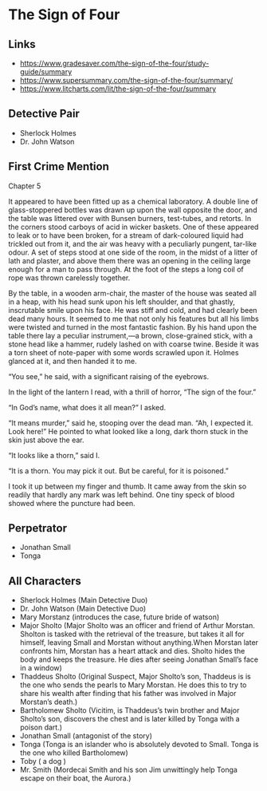 # The Sign of Four

## Links
- https://www.gradesaver.com/the-sign-of-the-four/study-guide/summary
- https://www.supersummary.com/the-sign-of-the-four/summary/
- https://www.litcharts.com/lit/the-sign-of-the-four/summary

## Detective Pair
- Sherlock Holmes
- Dr. John Watson


## First Crime Mention
Chapter 5

It appeared to have been fitted up as a chemical laboratory. A double
line of glass-stoppered bottles was drawn up upon the wall opposite the
door, and the table was littered over with Bunsen burners, test-tubes,
and retorts. In the corners stood carboys of acid in wicker baskets.
One of these appeared to leak or to have been broken, for a stream of
dark-coloured liquid had trickled out from it, and the air was heavy
with a peculiarly pungent, tar-like odour. A set of steps stood at one
side of the room, in the midst of a litter of lath and plaster, and
above them there was an opening in the ceiling large enough for a man
to pass through. At the foot of the steps a long coil of rope was
thrown carelessly together.

By the table, in a wooden arm-chair, the master of the house was seated
all in a heap, with his head sunk upon his left shoulder, and that
ghastly, inscrutable smile upon his face. He was stiff and cold, and
had clearly been dead many hours. It seemed to me that not only his
features but all his limbs were twisted and turned in the most
fantastic fashion. By his hand upon the table there lay a peculiar
instrument,—a brown, close-grained stick, with a stone head like a
hammer, rudely lashed on with coarse twine. Beside it was a torn sheet
of note-paper with some words scrawled upon it. Holmes glanced at it,
and then handed it to me.

“You see,” he said, with a significant raising of the eyebrows.

In the light of the lantern I read, with a thrill of horror, “The sign
of the four.”

“In God’s name, what does it all mean?” I asked.

“It means murder,” said he, stooping over the dead man. “Ah, I expected
it. Look here!” He pointed to what looked like a long, dark thorn stuck
in the skin just above the ear.

“It looks like a thorn,” said I.

“It is a thorn. You may pick it out. But be careful, for it is
poisoned.”

I took it up between my finger and thumb. It came away from the skin so
readily that hardly any mark was left behind. One tiny speck of blood
showed where the puncture had been.

## Perpetrator
- Jonathan Small
- Tonga

## All Characters
- Sherlock Holmes (Main Detective Duo)
- Dr. John Watson (Main Detective Duo)
- Mary Morstanz (introduces the case, future bride of watson)
- Major Sholto (Major Sholto was an officer and friend of Arthur Morstan. Sholton is tasked with the retrieval of the treasure, but takes it all for himself, leaving Small and Morstan without anything.When Morstan later confronts him, Morstan has a heart attack and dies. Sholto hides the body and keeps the treasure. He dies after seeing Jonathan Small’s face in a window)
- Thaddeus Sholto (Original Suspect, Major Sholto’s son, Thaddeus is is the one who sends the pearls to Mary Morstan. He does this to try to share his wealth after finding that his father was involved in Major Morstan’s death.)
- Bartholomew Sholto (Vicitim, is Thaddeus’s twin brother and Major Sholto’s son, discovers the chest and is later killed by Tonga with a poison dart.)
- Jonathan Small (antagonist of the story)
- Tonga (Tonga is an islander who is absolutely devoted to Small.  Tonga is the one who killed Bartholomew)
- Toby ( a dog )
- Mr. Smith (Mordecai Smith and his son Jim unwittingly help Tonga escape on their boat, the Aurora.)